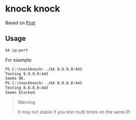 # knock knock

Based on [Post](https://www.v2ex.com/t/858294)

## Usage

```bash
kk ip:port
```

For example:

```bash
PS C:\knockknock> ./kk 9.9.9.9:443
Testing 9.9.9.9:443
Seems OK.
PS C:\knockknock> ./kk 8.8.8.8:443
Testing 8.8.8.8:443
Seems blocked.
```

> Warning
> 
> It may not stable if you test multi times on the same IP.